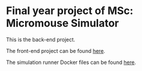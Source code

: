 # Final year project of MSc: Micromouse Simulator

This is the back-end project.

The front-end project can be found [here](https://github.com/SzilardKosa/MicromouseSimulatorClient).

The simulation runner Docker files can be found [here](https://github.com/SzilardKosa/MicromouseSimulatorDocker).
